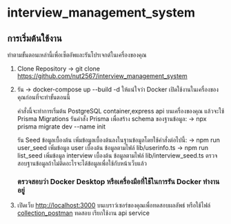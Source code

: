 # interview_management_system

## การเริ่มต้นใช้งาน

ทำตามขั้นตอนเหล่านี้เพื่อเซ็ตอัพและรันโปรเจกต์ในเครื่องของคุณ

1. Clone Repository
   -> git clone https://github.com/nut2567/interview_management_system

2. รัน -> docker-compose up --build -d
   ให้แน่ใจว่า Docker เปิดใช้งานในเครื่องของคุณก่อนที่จะทำขั้นตอนนี้

   คำสั่งนี้จะทำการเริ่มต้น PostgreSQL container,express api บนเครื่องของคุณ
   แล้วจะใช้ Prisma Migrations
   รันคำสั่ง Prisma เพื่อสร้าง schema ของฐานข้อมูล:
   -> npx prisma migrate dev --name init

   รัน Seed ข้อมูลเบื้องต้น
   เพิ่มข้อมูลเบื้องต้นลงในฐานข้อมูลโดยใช้คำสั่งต่อไปนี้:
   -> npm run user_seed
   เพิ่มข้อมูล user เบื้องต้น ข้อมูลตามไฟล์ lib/userinfo.ts
   -> npm run list_seed
   เพิ่มข้อมูล interview เบื้องต้น ข้อมูลตามไฟล์ lib/interview_seed.ts
   ตรวจสอบฐานข้อมูลถ้าไม่ติดอะไรจะได้ข้อมูลเพื่อใช้กับหน้าเว็บแล้ว

   ### ตรวจสอบว่า Docker Desktop หรือเครื่องมือที่ใช้ในการรัน Docker ทำงานอยู่

3. เปิดเว็บ [http://localhost:3000](http://localhost:3000) บนเบราว์เซอร์ของคุณเพื่อทดสอบผลลัพธ์
   หรือใช้ไฟล์ [collection_postman](thunder-collection_postman_interview_management_system.json) ทดสอบ เรียกใช้งาน api service
